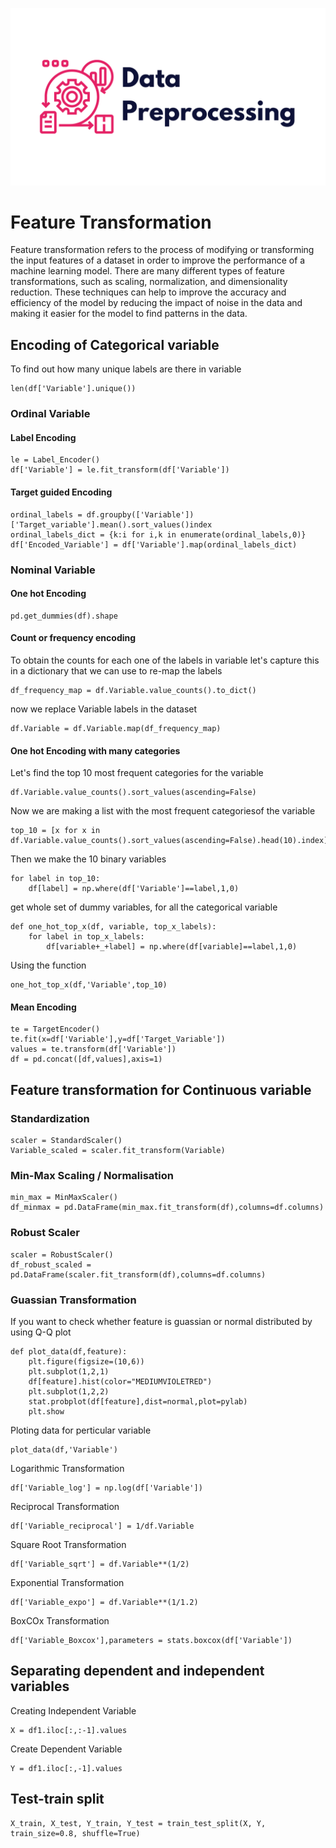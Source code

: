 ![Cover image](https://github.com/nileshparab42/Machine-Learning/blob/master/assets/DP-Cover.png)

# Feature Transformation

Feature transformation refers to the process of modifying or transforming the input features of a dataset in order to improve the performance of a machine learning model. There are many different types of feature transformations, such as scaling, normalization, and dimensionality reduction. These techniques can help to improve the accuracy and efficiency of the model by reducing the impact of noise in the data and making it easier for the model to find patterns in the data.

## Encoding of Categorical variable

To find out how many unique labels are there in variable
```
len(df['Variable'].unique())
```

### Ordinal Variable

#### Label Encoding
```
le = Label_Encoder()
df['Variable'] = le.fit_transform(df['Variable'])

```

#### Target guided Encoding
```
ordinal_labels = df.groupby(['Variable'])['Target_variable'].mean().sort_values()index
ordinal_labels_dict = {k:i for i,k in enumerate(ordinal_labels,0)}
df['Encoded_Variable'] = df['Variable'].map(ordinal_labels_dict)
```


### Nominal Variable

#### One hot Encoding
```
pd.get_dummies(df).shape
```

#### Count or frequency encoding

To obtain the counts for each one of the labels in variable
let's capture this in a dictionary that we can use to re-map the labels
```
df_frequency_map = df.Variable.value_counts().to_dict()
```
now we replace Variable labels in the dataset
```
df.Variable = df.Variable.map(df_frequency_map)
```

#### One hot Encoding with many categories

Let's find the top 10 most frequent categories for the variable 
```
df.Variable.value_counts().sort_values(ascending=False)
```
Now we are making a list with the most frequent categoriesof the variable
```
top_10 = [x for x in df.Variable.value_counts().sort_values(ascending=False).head(10).index]
```
Then we make the 10 binary variables
```
for label in top_10:
    df[label] = np.where(df['Variable']==label,1,0) 
```
get whole set of dummy variables, for all the categorical variable
```
def one_hot_top_x(df, variable, top_x_labels):
    for label in top_x_labels:
        df[variable+_+label] = np.where(df[variable]==label,1,0) 
```
Using the function
```
one_hot_top_x(df,'Variable',top_10)
```

#### Mean Encoding
```
te = TargetEncoder()
te.fit(x=df['Variable'],y=df['Target_Variable'])
values = te.transform(df['Variable'])
df = pd.concat([df,values],axis=1)
```

## Feature transformation for Continuous variable

### Standardization 
```
scaler = StandardScaler()
Variable_scaled = scaler.fit_transform(Variable)
```

### Min-Max Scaling / Normalisation
```
min_max = MinMaxScaler()
df_minmax = pd.DataFrame(min_max.fit_transform(df),columns=df.columns)
```
### Robust Scaler
```
scaler = RobustScaler()
df_robust_scaled = pd.DataFrame(scaler.fit_transform(df),columns=df.columns)
```
### Guassian Transformation

If you want to check whether feature is guassian or normal distributed by using Q-Q plot
```
def plot_data(df,feature):
    plt.figure(figsize=(10,6))
    plt.subplot(1,2,1)
    df[feature].hist(color="MEDIUMVIOLETRED")
    plt.subplot(1,2,2)
    stat.probplot(df[feature],dist=normal,plot=pylab)
    plt.show
```
Ploting data for perticular variable
```
plot_data(df,'Variable')
```
Logarithmic Transformation
```
df['Variable_log'] = np.log(df['Variable'])
```
Reciprocal Transformation
```
df['Variable_reciprocal'] = 1/df.Variable
```
Square Root Transformation
```
df['Variable_sqrt'] = df.Variable**(1/2)
```
Exponential Transformation
```
df['Variable_expo'] = df.Variable**(1/1.2)
```
BoxCOx Transformation
```
df['Variable_Boxcox'],parameters = stats.boxcox(df['Variable'])
```
## Separating dependent and independent variables

Creating Independent Variable
```
X = df1.iloc[:,:-1].values
```

Create Dependent Variable
```
Y = df1.iloc[:,-1].values
```

## Test-train split
```
X_train, X_test, Y_train, Y_test = train_test_split(X, Y, train_size=0.8, shuffle=True)
```





